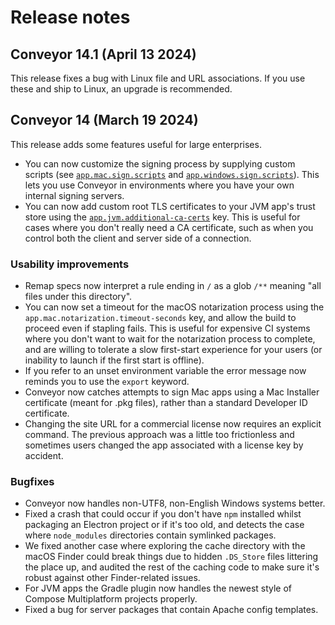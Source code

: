 # Release notes

## Conveyor 14.1 (April 13 2024)

This release fixes a bug with Linux file and URL associations. If you use these and ship to Linux, an upgrade is recommended.

## Conveyor 14 (March 19 2024)

This release adds some features useful for large enterprises. 

* You can now customize the signing process by supplying custom scripts (see [`app.mac.sign.scripts`](configs/mac.md#signing) and [`app.windows.sign.scripts`](configs/windows.md#signing)). This lets you use Conveyor in environments where you have your own internal signing servers.
* You can now add custom root TLS certificates to your JVM app's trust store using the [`app.jvm.additional-ca-certs`](configs/jvm.md#appjvmadditional-ca-certs) key. This is useful for cases where you don't really need a CA certificate, such as when you control both the client and server side of a connection.

### Usability improvements

* Remap specs now interpret a rule ending in `/` as a glob `/**` meaning "all files under this directory".
* You can now set a timeout for the macOS notarization process using the `app.mac.notarization.timeout-seconds` key, and allow the build to proceed even if stapling fails. This is useful for expensive CI systems where you don't want to wait for the notarization process to complete, and are willing to tolerate a slow first-start experience for your users (or inability to launch if the first start is offline).
* If you refer to an unset environment variable the error message now reminds you to use the `export` keyword.
* Conveyor now catches attempts to sign Mac apps using a Mac Installer certificate (meant for .pkg files), rather than a standard Developer ID certificate.
* Changing the site URL for a commercial license now requires an explicit command. The previous approach was a little too frictionless and sometimes users changed the app associated with a license key by accident.

### Bugfixes

* Conveyor now handles non-UTF8, non-English Windows systems better.
* Fixed a crash that could occur if you don't have `npm` installed whilst packaging an Electron project or if it's too old, and detects the case where `node_modules` directories contain symlinked packages.
* We fixed another case where exploring the cache directory with the macOS Finder could break things due to hidden `.DS_Store` files littering the place up, and audited the rest of the caching code to make sure it's robust against other Finder-related issues.
* For JVM apps the Gradle plugin now handles the newest style of Compose Multiplatform projects properly.
* Fixed a bug for server packages that contain Apache config templates. 

